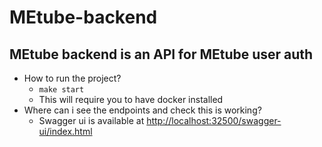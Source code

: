 # MEtube-backend
## MEtube backend is an API for MEtube user auth

- How to run the project?
  - ```make start```
  - This will require you to have docker installed
- Where can i see the endpoints and check this is working?
  - Swagger ui is available at [http://localhost:32500/swagger-ui/index.html](http://localhost:32500/swagger-ui/index.html)
